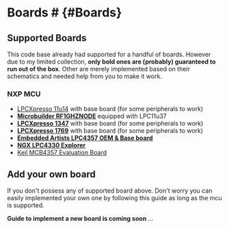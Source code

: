 # Boards # {#Boards}

## Supported Boards ##

This code base already had supported for a handful of boards. However due to my limited collection, **only bold ones are (probably) guaranteed to run out of the box**. Other are merely implemented based on their schematics and needed help from you to make it work.

### NXP MCU ###

- [LPCXpresso 11u14](http://www.embeddedartists.com/products/lpcxpresso/lpc11U14_xpr.php) with base board (for some peripherals to work)
- [<b>Microbuilder RF1GHZNODE</b>](http://www.microbuilder.eu/Blog/13-03-14/LPC1xxx_1GHZ_Wireless_Board_Preview.aspx) equipped with LPC11u37
- [<b>LPCXpresso 1347</b>](http://www.embeddedartists.com/products/lpcxpresso/lpc1347_xpr.php) with base board (for some peripherals to work)
- [<b>LPCXpresso 1769</b>](http://www.embeddedartists.com/products/lpcxpresso/lpc1347_xpr.php) with base board (for some peripherals to work)
- [<b>Embedded Artists LPC4357 OEM & Base board</b>](http://www.embeddedartists.com/products/kits/lpc4357_kit.php)
- [<b>NGX LPC4330 Explorer</b>](http://shop.ngxtechnologies.com/product_info.php?products_id=104)
- [Keil MCB4357 Evaluation Board](http://www.keil.com/mcb4300)

## Add your own board ##

If you don't possess any of supported board above. Don't worry you can easily implemented your own one by following this guide as long as the mcu is supported.

**Guide to implement a new board is coming soon** ...